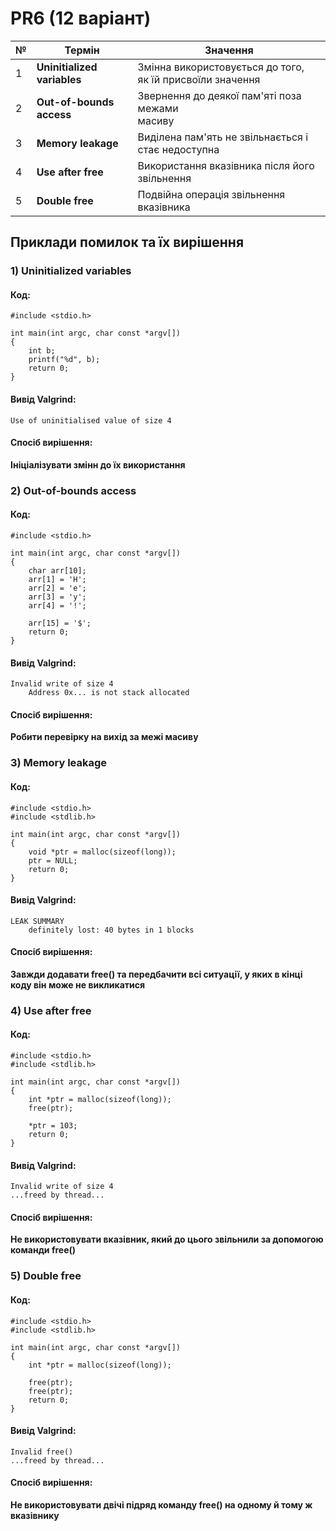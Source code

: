 # PR6 (12 варіант)

| № |    Термін    |    Значення    |
|---|--------------|----------------|
|1|**Uninitialized variables**|Змінна використовується до того,<br> як їй присвоїли значення|
|2|**Out-of-bounds access**|Звернення до деякої пам'яті поза межами<br> масиву|
|3|**Memory leakage**|Виділена пам'ять не звільнається і стає недоступна|
|4|**Use after free**|Використання вказівника після його звільнення|
|5|**Double free**|Подвійна операція звільнення вказівника|

## Приклади помилок та їх вирішення
### 1) Uninitialized variables
#### Код:
```
#include <stdio.h>

int main(int argc, char const *argv[])
{
    int b;
    printf("%d", b);
    return 0;
}
```
#### Вивід Valgrind:
```
Use of uninitialised value of size 4
```
#### Спосіб вирішення:
**Ініціалізувати змінн до їх використання**

### 2) Out-of-bounds access
#### Код:
```
#include <stdio.h>

int main(int argc, char const *argv[])
{
    char arr[10];
    arr[1] = 'H';
    arr[2] = 'e';
    arr[3] = 'y';
    arr[4] = '!';
    
    arr[15] = '$';
    return 0;
}
```
#### Вивід Valgrind:
```
Invalid write of size 4
    Address 0x... is not stack allocated
```
#### Спосіб вирішення:
**Робити перевірку на вихід за межі масиву**

### 3) Memory leakage
#### Код:
```
#include <stdio.h>
#include <stdlib.h>

int main(int argc, char const *argv[])
{
    void *ptr = malloc(sizeof(long));
    ptr = NULL;
    return 0;
}
```
#### Вивід Valgrind:
```
LEAK SUMMARY
    definitely lost: 40 bytes in 1 blocks
```
#### Спосіб вирішення:
**Завжди додавати free() та передбачити всі ситуації, у яких в кінці коду він може не викликатися**

### 4) Use after free
#### Код:
```
#include <stdio.h>
#include <stdlib.h>

int main(int argc, char const *argv[])
{
    int *ptr = malloc(sizeof(long));
    free(ptr);

    *ptr = 103;
    return 0;
}
```
#### Вивід Valgrind:
```
Invalid write of size 4
...freed by thread...
```
#### Спосіб вирішення:
**Не використовувати вказівник, який до цього звільнили за допомогою команди free()**

### 5) Double free
#### Код:
```
#include <stdio.h>
#include <stdlib.h>

int main(int argc, char const *argv[])
{
    int *ptr = malloc(sizeof(long));
    
    free(ptr);
    free(ptr);
    return 0;
}
```
#### Вивід Valgrind:
```
Invalid free()
...freed by thread...
```
#### Спосіб вирішення:
**Не використовувати двічі підряд команду free() на одному й тому ж вказівнику**
